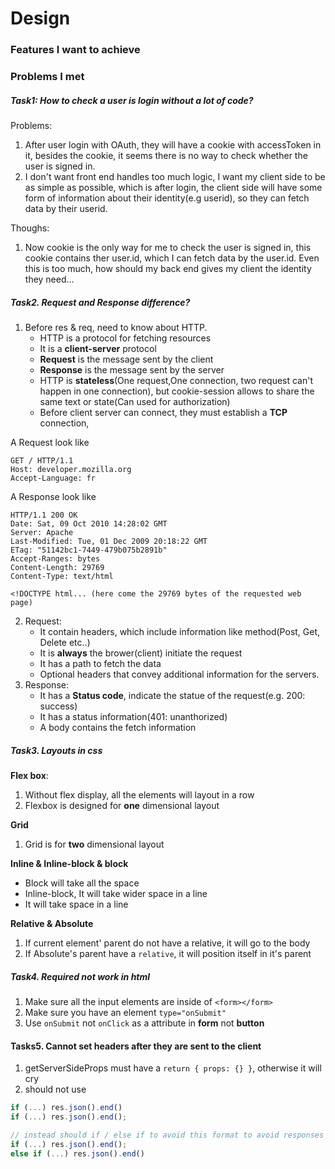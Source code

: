 # Design

### Features I want to achieve


### Problems I met
##### Task1: How to check a user is login without a lot of code?
Problems:
1. After user login with OAuth, they will have a cookie with accessToken in it,
besides the cookie, it seems there is no way to check whether the user is signed in.
2. I don't want front end handles too much logic, I want my client side to be as simple
as possible, which is after login, the client side will have some form of information
about their identity(e.g userid), so they can fetch data by their userid. 


Thoughs:
1. Now cookie is the only way for me to check the user is signed in, this cookie contains
ther user.id, which I can fetch data by the user.id. Even this is too much, how should
my back end gives my client the identity they need...


##### Task2. Request and Response difference?
1. Before res & req, need to know about HTTP.
    - HTTP is a protocol for fetching resources
    - It is a **client-server** protocol
    - **Request** is the message sent by the client
    - **Response** is the message sent by the server
    - HTTP is **stateless**(One request,One connection, two request can't happen in one connection), but cookie-session allows
    to share the same text or state(Can used for authorization)
    - Before client server can connect, they must establish a **TCP** connection, 

A Request look like
```
GET / HTTP/1.1
Host: developer.mozilla.org
Accept-Language: fr
```

A Response look like
```
HTTP/1.1 200 OK
Date: Sat, 09 Oct 2010 14:28:02 GMT
Server: Apache
Last-Modified: Tue, 01 Dec 2009 20:18:22 GMT
ETag: "51142bc1-7449-479b075b2891b"
Accept-Ranges: bytes
Content-Length: 29769
Content-Type: text/html

<!DOCTYPE html... (here come the 29769 bytes of the requested web page)
```


2. Request:
    - It contain headers, which include information like method(Post, Get, Delete etc..)
    - It is **always** the brower(client) initiate the request
    - It has a path to fetch the data
    - Optional headers that convey additional information for the servers.
3. Response:
    - It has a **Status code**, indicate the statue of the request(e.g. 200: success)
    - It has a status information(401: unanthorized)
    - A body contains the fetch information

##### Task3. Layouts in css
**Flex box**:
1. Without flex display, all the elements will layout in a row
2. Flexbox is designed for **one** dimensional layout

**Grid**
1. Grid is for **two** dimensional layout

**Inline & Inline-block & block**
- Block will take all the space
- Inline-block, It will take wider space in a line
- It will take space in a line

**Relative & Absolute**
1. If current element' parent do not have a relative, it will go to the body
2. If Absolute's parent have a ``relative``, it will position itself in it's parent


##### Task4. Required not work in html
1. Make sure all the input elements are inside of ```<form></form>```
2. Make sure you have an element ```type="onSubmit"```
3. Use ```onSubmit``` not ```onClick``` as a attribute in **form** not **button**

#### Tasks5. Cannot set headers after they are sent to the client
1. getServerSideProps must have a ```return { props: {} }```, otherwise
it will cry
2. should not use 
```ts
if (...) res.json().end()
if (...) res.json().end();

// instead should if / else if to avoid this format to avoid responses errors
if (...) res.json().end();
else if (...) res.json().end()
```


